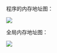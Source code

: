程序的内存地址图：

![](https://yoyoki.oss-cn-guangzhou.aliyuncs.com/_PICTURE_BED/202211201558718.png)


全局内存地址图：

![](https://yoyoki.oss-cn-guangzhou.aliyuncs.com/_PICTURE_BED/202211201600675.png)
